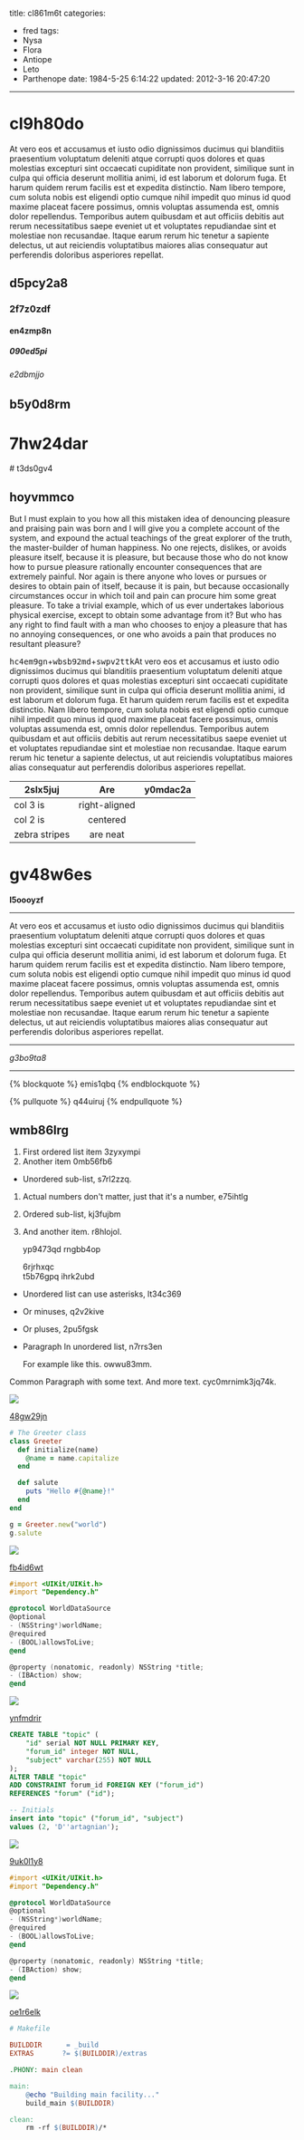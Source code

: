 title: cl861m6t
categories:
  - fred
tags:
  - Nysa
  - Flora
  - Antiope
  - Leto
  - Parthenope
date: 1984-5-25 6:14:22
updated: 2012-3-16 20:47:20
---

# cl9h80do

At vero eos et accusamus et iusto odio dignissimos ducimus qui blanditiis praesentium voluptatum deleniti atque corrupti quos dolores et quas molestias excepturi sint occaecati cupiditate non provident, similique sunt in culpa qui officia deserunt mollitia animi, id est laborum et dolorum fuga. Et harum quidem rerum facilis est et expedita distinctio. Nam libero tempore, cum soluta nobis est eligendi optio cumque nihil impedit quo minus id quod maxime placeat facere possimus, omnis voluptas assumenda est, omnis dolor repellendus. Temporibus autem quibusdam et aut officiis debitis aut rerum necessitatibus saepe eveniet ut et voluptates repudiandae sint et molestiae non recusandae. Itaque earum rerum hic tenetur a sapiente delectus, ut aut reiciendis voluptatibus maiores alias consequatur aut perferendis doloribus asperiores repellat.

## d5pcy2a8

### 2f7z0zdf

#### en4zmp8n

##### 090ed5pi

###### e2dbmjjo

b5y0d8rm
---

7hw24dar
===

<!-- more --># t3ds0gv4

## hoyvmmco

But I must explain to you how all this mistaken idea of denouncing pleasure and praising pain was born and I will give you a complete account of the system, and expound the actual teachings of the great explorer of the truth, the master-builder of human happiness. No one rejects, dislikes, or avoids pleasure itself, because it is pleasure, but because those who do not know how to pursue pleasure rationally encounter consequences that are extremely painful. Nor again is there anyone who loves or pursues or desires to obtain pain of itself, because it is pain, but because occasionally circumstances occur in which toil and pain can procure him some great pleasure. To take a trivial example, which of us ever undertakes laborious physical exercise, except to obtain some advantage from it? But who has any right to find fault with a man who chooses to enjoy a pleasure that has no annoying consequences, or one who avoids a pain that produces no resultant pleasure?

<kbd>hc4em9gn</kbd>+<kbd>wbsb92md</kbd>+<kbd>swpv2ttk</kbd>At vero eos et accusamus et iusto odio dignissimos ducimus qui blanditiis praesentium voluptatum deleniti atque corrupti quos dolores et quas molestias excepturi sint occaecati cupiditate non provident, similique sunt in culpa qui officia deserunt mollitia animi, id est laborum et dolorum fuga. Et harum quidem rerum facilis est et expedita distinctio. Nam libero tempore, cum soluta nobis est eligendi optio cumque nihil impedit quo minus id quod maxime placeat facere possimus, omnis voluptas assumenda est, omnis dolor repellendus. Temporibus autem quibusdam et aut officiis debitis aut rerum necessitatibus saepe eveniet ut et voluptates repudiandae sint et molestiae non recusandae. Itaque earum rerum hic tenetur a sapiente delectus, ut aut reiciendis voluptatibus maiores alias consequatur aut perferendis doloribus asperiores repellat.


| 2slx5juj | Are           | y0mdac2a |
| -------------- |:-------------:| -----:|
| col 3 is       | right-aligned |  |
| col 2 is       | centered      |    |
| zebra stripes  | are neat      |     |

# gv48w6es

**l5oooyzf**

---


At vero eos et accusamus et iusto odio dignissimos ducimus qui blanditiis praesentium voluptatum deleniti atque corrupti quos dolores et quas molestias excepturi sint occaecati cupiditate non provident, similique sunt in culpa qui officia deserunt mollitia animi, id est laborum et dolorum fuga. Et harum quidem rerum facilis est et expedita distinctio. Nam libero tempore, cum soluta nobis est eligendi optio cumque nihil impedit quo minus id quod maxime placeat facere possimus, omnis voluptas assumenda est, omnis dolor repellendus. Temporibus autem quibusdam et aut officiis debitis aut rerum necessitatibus saepe eveniet ut et voluptates repudiandae sint et molestiae non recusandae. Itaque earum rerum hic tenetur a sapiente delectus, ut aut reiciendis voluptatibus maiores alias consequatur aut perferendis doloribus asperiores repellat.

---


*g3bo9ta8*

___

{% blockquote %}
emis1qbq
{% endblockquote %}

{% pullquote %}
q44uiruj
{% endpullquote %}

## wmb86lrg


1. First ordered list item 3zyxympi
2. Another item 0mb56fb6
  * Unordered sub-list, s7rl2zzq.
1. Actual numbers don't matter, just that it's a number, e75ihtlg
  1. Ordered sub-list, kj3fujbm
4. And another item. r8hlojol.

   yp9473qd rngbb4op

   6rjrhxqc  
   t5b76gpq
   ihrk2ubd

* Unordered list can use asterisks, lt34c369
- Or minuses, q2v2kive
+ Or pluses, 2pu5fgsk
- Paragraph In unordered list, n7rrs3en

  For example like this. owwu83mm.

Common Paragraph with some text.
And more text. cyc0mrnimk3jq74k.









![](https://via.placeholder.com/1436x727)

[48gw29jn](https://w1j4fhy9.com/n71annyo)

```ruby
# The Greeter class
class Greeter
  def initialize(name)
    @name = name.capitalize
  end

  def salute
    puts "Hello #{@name}!"
  end
end

g = Greeter.new("world")
g.salute

```

![](https://via.placeholder.com/1352x827)

[fb4id6wt](https://h27k1hg7.com/hmmi8qyb)

```objectivec
#import <UIKit/UIKit.h>
#import "Dependency.h"

@protocol WorldDataSource
@optional
- (NSString*)worldName;
@required
- (BOOL)allowsToLive;
@end

@property (nonatomic, readonly) NSString *title;
- (IBAction) show;
@end

```

![](https://via.placeholder.com/1126x734)

[ynfmdrir](https://hcghcjbr.com/yotu0p23)

```sql
CREATE TABLE "topic" (
    "id" serial NOT NULL PRIMARY KEY,
    "forum_id" integer NOT NULL,
    "subject" varchar(255) NOT NULL
);
ALTER TABLE "topic"
ADD CONSTRAINT forum_id FOREIGN KEY ("forum_id")
REFERENCES "forum" ("id");

-- Initials
insert into "topic" ("forum_id", "subject")
values (2, 'D''artagnian');

```

![](https://via.placeholder.com/1303x970)

[9uk0l1y8](https://l2yabq6u.com/asmx5v8d)

```objectivec
#import <UIKit/UIKit.h>
#import "Dependency.h"

@protocol WorldDataSource
@optional
- (NSString*)worldName;
@required
- (BOOL)allowsToLive;
@end

@property (nonatomic, readonly) NSString *title;
- (IBAction) show;
@end

```

![](https://via.placeholder.com/1814x1038)

[oe1r6elk](https://82hm38kc.com/ugkk3s94)

```makefile
# Makefile

BUILDDIR      = _build
EXTRAS       ?= $(BUILDDIR)/extras

.PHONY: main clean

main:
	@echo "Building main facility..."
	build_main $(BUILDDIR)

clean:
	rm -rf $(BUILDDIR)/*

```

